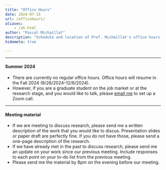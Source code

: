 ```yaml
---
title: "Office Hours"
date: 2024-07-15
url: /officehours/
aliases:
    - /oh.html
author: "Pascal Michaillat"
description: "Schedule and location of Prof. Michaillat's office hours at the University of California, Santa Cruz."
hidemeta: true

---
```


---

#### Summer 2024

+ There are currently no regular office hours. Office hours will resume in the Fall 2024 (9/26/2024–12/6/2024).
+ However, if you are a graduate student on the job market or at the research stage, and you would like to talk, please [email me](mailto:pamichai@ucsc.edu) to set up a Zoom call.

---

<!-- #### Schedule for Spring 2024

+ Day: Wednesday
+ Time for ECON 182 students: 3:00pm–4:00pm
+ Time for other UCSC students: 4:00pm–5:00pm

---

#### Location

By default office hours take place [in my office](/location/). I am also available for virtual meetings upon request. Those take place [in my Zoom room](https://ucsc.zoom.us/my/pmichaillat).

---
 -->
#### Meeting material

+ If we are meeting to discuss research, please send me a written description of the work that you would like to discus. Presentation slides or paper draft are perfectly fine. If you do not have those, please send a one-page description of the research. 
+ If we have already met in the past to discuss research, please send me an update on your work since our previous meeting. Include responses to each point on your to-do list from the previous meeting. 
+ Please send me the material by 8pm on the evening before our meeting.